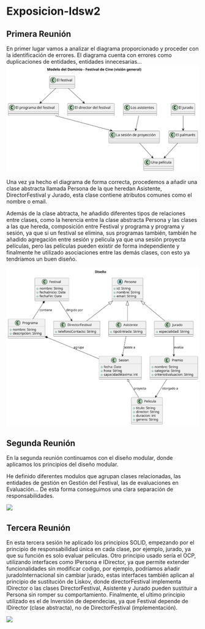 # Exposicion-Idsw2

## Primera Reunión
En primer lugar vamos a analizar el diagrama proporcionado y proceder con la identificación de errores. El diagrama cuenta con errores como duplicaciones de entidades, entidades innecesarias...
![](/Documentos/modeloDoinio.svg)

Una vez ya hecho el diagrama de forma correcta, procedemos a añadir una clase abstracta llamada Persona de la que heredan Asistente, DirectorFestival y Jurado, esta clase contiene atributos comunes como el nombre o email.

Además de la clase abtracta, he añadido diferentes tipos de relaciones entre clases, como la herencia entre la clase abstracta Persona y las clases a las que hereda, composición entre Festival y programa y programa y sesión, ya que si un festival se elimina, sus programas también, también he añadido agregación entre sesión y pelicula ya que una sesión proyecta películas, pero las películas pueden existir de forma independiente y finalmente he utilizado asociaciones entre las demás clases, con esto ya tendríamos un buen diseño. 

![](/Documentos/Diseño.svg)

## Segunda Reunión

En la segunda reunión continuamos con el diseño modular, donde aplicamos los principios del diseño modular.

He definido diferentes modulos que agrupan clases relacionadas, las entidades de gestión en Gestión del Festival, las de evaluaciones en Evaluación... De esta forma conseguimos una clara separación de responsabilidades.

![](/Documentos/DiseñoModular.svg)


## Tercera Reunión

En esta tercera sesión he aplicado los principios SOLID, empezando por el principio de responsabilidad única en cada clase, por ejemplo, jurado, ya que su función es solo evaluar películas. Otro principio usado sería el OCP, utilizando interfaces como IPersona e IDirector, ya que permite extender funcionalidades sin modificar codigo, por ejemplo, podríamos añadir juradoInternacional sin cambiar jurado, estas interfaces también aplican al principio de sustitución de Liskov, donde directorFestival implementa IDirector o las clases DirectorFestival, Asistente y Jurado pueden sustituir a Persona sin romper su comportamiento. Finalmente, el ultimo principio utilizado es el de Inversión de dependecias, ya que Festival depende de IDirector (clase abstracta), no de DirectorFestival (implementación).


![](/Documentos/DIseñoOrientadoObjetos.svg)







